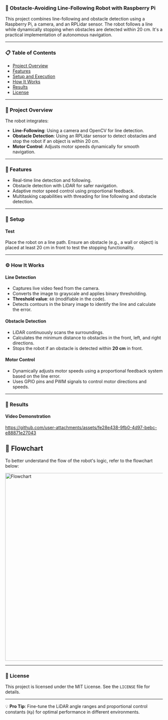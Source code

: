 ### 🚗 Obstacle-Avoiding Line-Following Robot with Raspberry Pi

This project combines line-following and obstacle detection using a Raspberry Pi, a camera, and an RPLidar sensor. The robot follows a line while dynamically stopping when obstacles are detected within 20 cm. It's a practical implementation of autonomous navigation.

---

### 📋 Table of Contents

- [Project Overview](#project-overview)  
- [Features](#features)  
- [Setup and Execution](#setup-and-execution)  
- [How It Works](#how-it-works)  
- [Results](#results)  
- [License](#license)  

---

### 📝 Project Overview

The robot integrates:  
- **Line-Following**: Using a camera and OpenCV for line detection.  
- **Obstacle Detection**: Using an RPLidar sensor to detect obstacles and stop the robot if an object is within 20 cm.  
- **Motor Control**: Adjusts motor speeds dynamically for smooth navigation.  

---

### 🌟 Features

- Real-time line detection and following.  
- Obstacle detection with LiDAR for safer navigation.  
- Adaptive motor speed control using proportional feedback.  
- Multitasking capabilities with threading for line following and obstacle detection.  

---

### 🚀 Setup

####  **Test**

Place the robot on a line path. Ensure an obstacle (e.g., a wall or object) is placed at least 20 cm in front to test the stopping functionality.  

---

### ⚙️ How It Works

#### **Line Detection**
- Captures live video feed from the camera.  
- Converts the image to grayscale and applies binary thresholding.  
- **Threshold value**: `60` (modifiable in the code).  
- Detects contours in the binary image to identify the line and calculate the error.  

#### **Obstacle Detection**
- LiDAR continuously scans the surroundings.  
- Calculates the minimum distance to obstacles in the front, left, and right directions.  
- Stops the robot if an obstacle is detected within **20 cm** in front.  

#### **Motor Control**
- Dynamically adjusts motor speeds using a proportional feedback system based on the line error.  
- Uses GPIO pins and PWM signals to control motor directions and speeds.  

---

### 🎥 Results

#### **Video Demonstration**  
https://github.com/user-attachments/assets/fe28e438-9fb0-4d97-bebc-e88871e27043

## 🔄 Flowchart

To better understand the flow of the robot's logic, refer to the flowchart below:

<img src="images/flowchart.drawio" alt="Flowchart" width="600"/>  

---

### 📄 License

This project is licensed under the MIT License. See the `LICENSE` file for details.  

---

💡 **Pro Tip**: Fine-tune the LiDAR angle ranges and proportional control constants (`Kp`) for optimal performance in different environments.  
